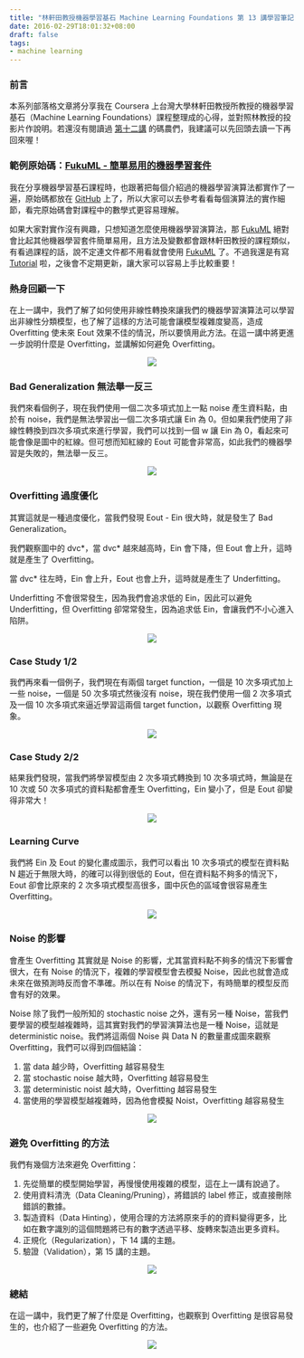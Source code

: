 ```yaml
---
title: "林軒田教授機器學習基石 Machine Learning Foundations 第 13 講學習筆記"
date: 2016-02-29T18:01:32+08:00
draft: false
tags:
- machine learning
---
```


### 前言

本系列部落格文章將分享我在 Coursera 上台灣大學林軒田教授所教授的機器學習基石（Machine Learning Foundations）課程整理成的心得，並對照林教授的投影片作說明。若還沒有閱讀過 [第十二講](http://blog.fukuball.com/lin-xuan-tian-jiao-shou-ji-qi-xue-xi-ji-shi-machine-learning-foundations-di-shi-er-jiang-xue-xi-bi-ji/) 的碼農們，我建議可以先回頭去讀一下再回來喔！

### 範例原始碼：[FukuML - 簡單易用的機器學習套件](https://github.com/fukuball/fuku-ml)

我在分享機器學習基石課程時，也跟著把每個介紹過的機器學習演算法都實作了一遍，原始碼都放在 [GitHub](https://github.com/fukuball/fuku-ml) 上了，所以大家可以去參考看看每個演算法的實作細節，看完原始碼會對課程中的數學式更容易理解。

如果大家對實作沒有興趣，只想知道怎麼使用機器學習演算法，那 [FukuML](https://github.com/fukuball/fuku-ml) 絕對會比起其他機器學習套件簡單易用，且方法及變數都會跟林軒田教授的課程類似，有看過課程的話，說不定連文件都不用看就會使用 [FukuML](https://github.com/fukuball/fuku-ml) 了。不過我還是有寫 [Tutorial](https://github.com/fukuball/FukuML-Tutorial) 啦，之後會不定期更新，讓大家可以容易上手比較重要！

### 熱身回顧一下

在上一講中，我們了解了如何使用非線性轉換來讓我們的機器學習演算法可以學習出非線性分類模型，也了解了這樣的方法可能會讓模型複雜度變高，造成 Overfitting 使未來 Eout 效果不佳的情況，所以要慎用此方法。在這一講中將更進一步說明什麼是 Overfitting，並講解如何避免 Overfitting。

<p style="text-align:center">
    <img src="http://static.obeobe.com/image/blog-image/Machine-Learning-Foundations-13-1.png">
</p>

### Bad Generalization 無法舉一反三

我們來看個例子，現在我們使用一個二次多項式加上一點 noise 產生資料點，由於有 noise，我們是無法學習出一個二次多項式讓 Ein 為 0。但如果我們使用了非線性轉換到四次多項式來進行學習，我們可以找到一個 w 讓 Ein 為 0，看起來可能會像是圖中的紅線。但可想而知紅線的 Eout 可能會非常高，如此我們的機器學習是失敗的，無法舉一反三。

<p style="text-align:center">
    <img src="http://static.obeobe.com/image/blog-image/Machine-Learning-Foundations-13-2.png">
</p>

### Overfitting 過度優化

其實這就是一種過度優化，當我們發現 Eout - Ein 很大時，就是發生了 Bad Generalization。

我們觀察圖中的 dvc\*，當 dvc\* 越來越高時，Ein 會下降，但 Eout 會上升，這時就是產生了 Overfitting。

當 dvc\* 往左時，Ein 會上升，Eout 也會上升，這時就是產生了 Underfitting。

Underfitting 不會很常發生，因為我們會追求低的 Ein，因此可以避免 Underfitting，但 Overfitting 卻常常發生，因為追求低 Ein，會讓我們不小心進入陷阱。

<p style="text-align:center">
    <img src="http://static.obeobe.com/image/blog-image/Machine-Learning-Foundations-13-3.png">
</p>

### Case Study 1/2

我們再來看一個例子，我們現在有兩個 target function，一個是 10 次多項式加上一些 noise，一個是 50 次多項式然後沒有 noise，現在我們使用一個 2 次多項式及一個 10 次多項式來逼近學習這兩個 target function，以觀察 Overfitting 現象。

<p style="text-align:center">
    <img src="http://static.obeobe.com/image/blog-image/Machine-Learning-Foundations-13-4.png">
</p>

### Case Study 2/2

結果我們發現，當我們將學習模型由 2 次多項式轉換到 10 次多項式時，無論是在 10 次或 50 次多項式的資料點都會產生 Overfitting，Ein 變小了，但是 Eout 卻變得非常大！

<p style="text-align:center">
    <img src="http://static.obeobe.com/image/blog-image/Machine-Learning-Foundations-13-5.png">
</p>

### Learning Curve

我們將 Ein 及 Eout 的變化畫成圖示，我們可以看出 10 次多項式的模型在資料點 N 趨近于無限大時，的確可以得到很低的 Eout，但在資料點不夠多的情況下，Eout 卻會比原來的 2 次多項式模型高很多，圖中灰色的區域會很容易產生 Overfitting。

<p style="text-align:center">
    <img src="http://static.obeobe.com/image/blog-image/Machine-Learning-Foundations-13-6.png">
</p>

### Noise 的影響

會產生 Overfitting 其實就是 Noise 的影響，尤其當資料點不夠多的情況下影響會很大，在有 Noise 的情況下，複雜的學習模型會去模擬 Noise，因此也就會造成未來在做預測時反而會不準確。所以在有 Noise 的情況下，有時簡單的模型反而會有好的效果。

Noise 除了我們一般所知的 stochastic noise 之外，還有另一種 Noise，當我們要學習的模型越複雜時，這其實對我們的學習演算法也是一種 Noise，這就是 deterministic noise。我們將這兩個 Noise 與 Data N 的數量畫成圖來觀察 Overfitting，我們可以得到四個結論：

1. 當 data 越少時，Overfitting 越容易發生
2. 當 stochastic noise 越大時，Overfitting 越容易發生
3. 當 deterministic noist 越大時，Overfitting 越容易發生
4. 當使用的學習模型越複雜時，因為他會模擬 Noist，Overfitting 越容易發生

<p style="text-align:center">
    <img src="http://static.obeobe.com/image/blog-image/Machine-Learning-Foundations-13-8.png">
</p>

### 避免 Overfitting 的方法

我們有幾個方法來避免 Overfitting：

1. 先從簡單的模型開始學習，再慢慢使用複雜的模型，這在上一講有說過了。
2. 使用資料清洗（Data Cleaning/Pruning），將錯誤的 label 修正，或直接刪除錯誤的數據。
3. 製造資料（Data Hinting），使用合理的方法將原來手的的資料變得更多，比如在數字識別的這個問題將已有的數字透過平移、旋轉來製造出更多資料。
4. 正規化（Regularization），下 14 講的主題。
5. 驗證（Validation），第 15 講的主題。

<p style="text-align:center">
    <img src="http://static.obeobe.com/image/blog-image/Machine-Learning-Foundations-13-9.png">
</p>

### 總結

在這一講中，我們更了解了什麼是 Overfitting，也觀察到 Overfitting 是很容易發生的，也介紹了一些避免 Overfitting 的方法。

<p style="text-align:center">
    <img src="http://static.obeobe.com/image/blog-image/Machine-Learning-Foundations-13-12.png">
</p>
